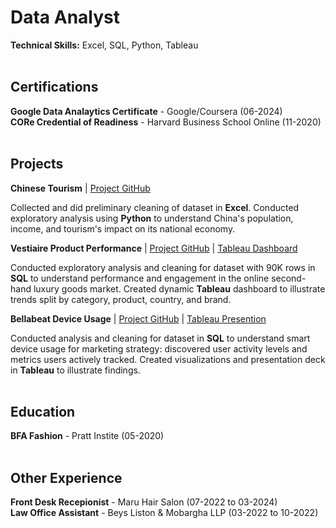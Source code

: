 # Data Analyst

**Technical Skills:** Excel, SQL, Python, Tableau
<br><br>
## Certifications

**Google Data Analaytics Certificate** - Google/Coursera (06-2024)  
**CORe Credential of Readiness** - Harvard Business School Online (11-2020)
<br><br>
## Projects

**Chinese Tourism** | [Project GitHub](https://github.com/emixmh/china-tourism)

Collected and did preliminary cleaning of dataset in **Excel**. Conducted exploratory analysis using **Python** to understand China's population, income, and tourism's impact on its national economy.

**Vestiaire Product Performance** | [Project GitHub](https://github.com/emixmh/vestiaire-project) | [Tableau Dashboard](https://public.tableau.com/app/profile/emily.hampton/viz/vestiaire/Dashboard2)

Conducted exploratory analysis and cleaning for dataset with 90K rows in **SQL** to understand performance and engagement in the online second-hand luxury goods market. Created dynamic **Tableau** dashboard to illustrate trends split by category, product, country, and brand.

**Bellabeat Device Usage** | [Project GitHub](https://github.com/emixmh/google-casestudy) | [Tableau Presention](https://public.tableau.com/app/profile/emily.hampton/viz/BellabeatCapstoneProject_17167013509350/Story1)

Conducted analysis and cleaning for dataset in **SQL** to understand smart device usage for marketing strategy: discovered user activity levels and metrics users actively tracked. Created visualizations and presentation deck in **Tableau** to illustrate findings.
<br><br>
## Education

**BFA Fashion** - Pratt Instite (05-2020)
<br><br>
## Other Experience

**Front Desk Recepionist** - Maru Hair Salon (07-2022 to 03-2024)  
**Law Office Assistant** - Beys Liston & Mobargha LLP (03-2022 to 10-2022)
